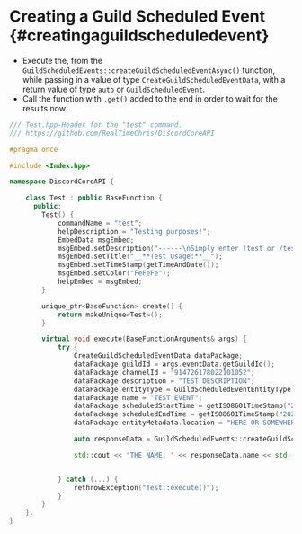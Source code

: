 Creating a Guild Scheduled Event {#creatingaguildscheduledevent}
============
- Execute the, from the `GuildScheduledEvents::createGuildScheduledEventAsync()` function, while passing in a value of type `CreateGuildScheduledEventData`, with a return value of type `auto` or `GuildScheduledEvent`.
- Call the function with `.get()` added to the end in order to wait for the results now.

```cpp
/// Test.hpp-Header for the "test" command.
/// https://github.com/RealTimeChris/DiscordCoreAPI

#pragma once

#include <Index.hpp>

namespace DiscordCoreAPI {

	class Test : public BaseFunction {
	  public:
		Test() {
			commandName = "test";
			helpDescription = "Testing purposes!";
			EmbedData msgEmbed;
			msgEmbed.setDescription("------\nSimply enter !test or /test!\n------");
			msgEmbed.setTitle("__**Test Usage:**__");
			msgEmbed.setTimeStamp(getTimeAndDate());
			msgEmbed.setColor("FeFeFe");
			helpEmbed = msgEmbed;
		}

		unique_ptr<BaseFunction> create() {
			return makeUnique<Test>();
		}

		virtual void execute(BaseFunctionArguments& args) {
			try {
				CreateGuildScheduledEventData dataPackage;
				dataPackage.guildId = args.eventData.getGuildId();
				dataPackage.channelId = "914726178022101052";
				dataPackage.description = "TEST DESCRIPTION";
				dataPackage.entityType = GuildScheduledEventEntityType::STAGE_INSTANCE;
				dataPackage.name = "TEST EVENT";
				dataPackage.scheduledStartTime = getISO8601TimeStamp("2021", "11", "30", "12", "10", "0");
				dataPackage.scheduledEndTime = getISO8601TimeStamp("2021", "11", "30", "14", "10", "0");
				dataPackage.entityMetadata.location = "HERE OR SOMEWHERE ELSE!";

				auto responseData = GuildScheduledEvents::createGuildScheduledEventAsync(dataPackage).get();

				std::cout << "THE NAME: " << responseData.name << std::endl;


			} catch (...) {
				rethrowException("Test::execute()");
			}
		}
	};
}
```
